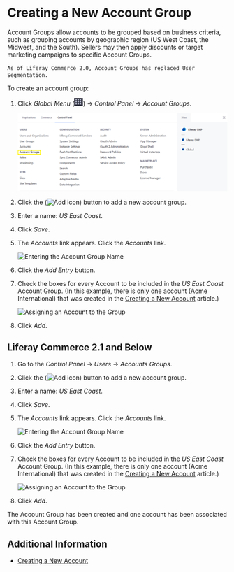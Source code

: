 # Creating a New Account Group

Account Groups allow accounts to be grouped based on business criteria, such as grouping accounts by geographic region (US West Coast, the Midwest, and the South). Sellers may then apply discounts or target marketing campaigns to specific Account Groups.

```{note}
As of Liferay Commerce 2.0, Account Groups has replaced User Segmentation.
```

To create an account group:

1. Click _Global Menu_ (![Applications Menu icon](../../images/icon-applications-menu.png)) &rarr; _Control Panel_ &rarr; _Account Groups_.

    ![Navigate to Account Groups in the Control Panel.](./creating-a-new-account-group/images/03.png)

1. Click the (![Add icon](../../images/icon-add.png)) button to add a new account group.
1. Enter a name: _US East Coast_.
1. Click _Save_.
1. The _Accounts_ link appears. Click the _Accounts_ link.

    ![Entering the Account Group Name](./creating-a-new-account-group/images/01.png)

1. Click the _Add Entry_ button.
1. Check the boxes for every Account to be included in the _US East Coast_ Account Group. (In this example, there is only one account (Acme International) that was created in the [Creating a New Account](./creating-a-new-account.md) article.)

    ![Assigning an Account to the Group](./creating-a-new-account-group/images/02.png)

1. Click _Add_.

## Liferay Commerce 2.1 and Below

1. Go to the _Control Panel_ → _Users_ → _Accounts Groups_.
1. Click the (![Add icon](../../images/icon-add.png)) button to add a new account group.
1. Enter a name: _US East Coast_.
1. Click _Save_.
1. The _Accounts_ link appears. Click the _Accounts_ link.

    ![Entering the Account Group Name](./creating-a-new-account-group/images/01.png)

1. Click the _Add Entry_ button.
1. Check the boxes for every Account to be included in the _US East Coast_ Account Group. (In this example, there is only one account (Acme International) that was created in the [Creating a New Account](./creating-a-new-account.md) article.)

    ![Assigning an Account to the Group](./creating-a-new-account-group/images/02.png)

1. Click _Add_.

The Account Group has been created and one account has been associated with this Account Group.

## Additional Information

* [Creating a New Account](./creating-a-new-account.md)
